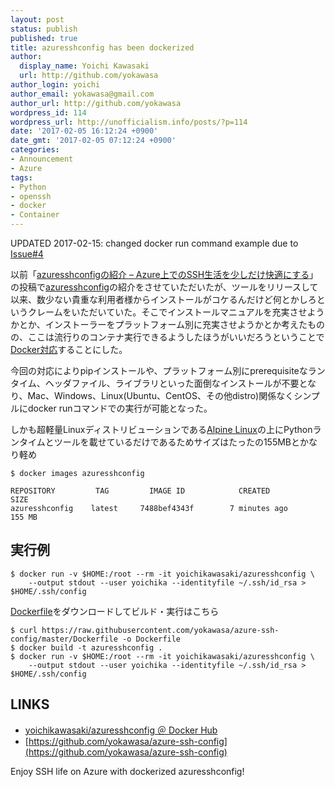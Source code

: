 ```yaml
---
layout: post
status: publish
published: true
title: azuresshconfig has been dockerized
author:
  display_name: Yoichi Kawasaki
  url: http://github.com/yokawasa
author_login: yoichi
author_email: yokawasa@gmail.com
author_url: http://github.com/yokawasa
wordpress_id: 114
wordpress_url: http://unofficialism.info/posts/?p=114
date: '2017-02-05 16:12:24 +0900'
date_gmt: '2017-02-05 07:12:24 +0900'
categories:
- Announcement
- Azure
tags:
- Python
- openssh
- docker
- Container
---
```


UPDATED 2017-02-15: changed docker run command example due to [Issue#4](https://github.com/yokawasa/azure-ssh-config/issues/4)

以前「[azuresshconfigの紹介 &ndash; Azure上でのSSH生活を少しだけ快適にする](http://unofficialism.info/posts/azuresshconfig/)」の投稿で[azuresshconfig](https://github.com/yokawasa/azure-ssh-config)の紹介をさせていただいたが、ツールをリリースして以来、数少ない貴重な利用者様からインストールがコケるんだけど何とかしろというクレームをいただいていた。そこでインストールマニュアルを充実させようかとか、インストーラーをプラットフォーム別に充実させようかとか考えたものの、ここは流行りのコンテナ実行できるようしたほうがいいだろうということで[Docker対応](https://hub.docker.com/r/yoichikawasaki/azuresshconfig/)することにした。

今回の対応によりpipインストールや、プラットフォーム別にprerequisiteなランタイム、ヘッダファイル、ライブラリといった面倒なインストールが不要となり、Mac、Windows、Linux(Ubuntu、CentOS、その他distro)関係なくシンプルにdocker runコマンドでの実行が可能となった。

しかも超軽量Linuxディストリビューションである[Alpine Linux](https://alpinelinux.org/)の上にPythonランタイムとツールを載せているだけであるためサイズはたったの155MBとかなり軽め

```shell
$ docker images azuresshconfig

REPOSITORY         TAG         IMAGE ID            CREATED             SIZE
azuresshconfig    latest     7488bef4343f        7 minutes ago       155 MB
```

## 実行例

```shell
$ docker run -v $HOME:/root --rm -it yoichikawasaki/azuresshconfig \
    --output stdout --user yoichika --identityfile ~/.ssh/id_rsa > $HOME/.ssh/config
```

[Dockerfile](https://github.com/yokawasa/azure-ssh-config/blob/master/Dockerfile)をダウンロードしてビルド・実行はこちら

```
$ curl https://raw.githubusercontent.com/yokawasa/azure-ssh-config/master/Dockerfile -o Dockerfile
$ docker build -t azuresshconfig .
$ docker run -v $HOME:/root --rm -it yoichikawasaki/azuresshconfig \
    --output stdout --user yoichika --identityfile ~/.ssh/id_rsa > $HOME/.ssh/config
```

## LINKS

- [yoichikawasaki/azuresshconfig ＠ Docker Hub](https://hub.docker.com/r/yoichikawasaki/azuresshconfig/)
- [https://github.com/yokawasa/azure-ssh-config](https://github.com/yokawasa/azure-ssh-config)

Enjoy SSH life on Azure with dockerized azuresshconfig!
